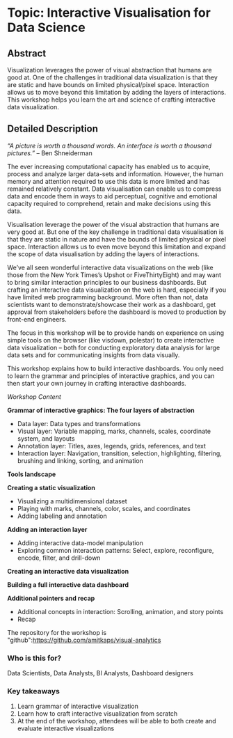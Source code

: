 # Topic: Interactive Visualisation for Data Science

## Abstract

Visualization leverages the power of visual abstraction that humans are good at. One of the challenges in traditional data visualization is that they are static and have bounds on limited physical/pixel space. Interaction allows us to move beyond this limitation by adding the layers of interactions. This workshop helps you learn the art and science of crafting interactive data visualization.


## Detailed Description

_“A picture is worth a thousand words. An interface is worth a thousand pictures.”_ – Ben Shneiderman

The ever increasing computational capacity has enabled us to acquire, process and analyze larger data-sets and information. However, the human memory and attention required to use this data is more limited and has remained relatively constant. Data visualisation can enable us to compress data and encode them in ways to aid perceptual, cognitive and emotional capacity required to comprehend, retain and make decisions using this data.

Visualisation leverage the power of the visual abstraction that humans are very good at. But one of the key challenge in traditional data visualisation is that they are static in nature and have the bounds of limited physical or pixel space. Interaction allows us to even move beyond this limitation and expand the scope of data visualisation by adding the layers of interactions.

We’ve all seen wonderful interactive data visualizations on the web (like those from the New York Times’s Upshot or FiveThirtyEight) and may want to bring similar interaction principles to our business dashboards. But crafting an interactive data visualization on the web is hard, especially if you have limited web programming background. More often than not, data scientists want to demonstrate/showcase their work as a dashboard, get approval from stakeholders before the dashboard is moved to production by front-end engineers.

The focus in this workshop will be to provide hands on experience on using simple tools on the browser (like visdown, polestar) to create interactive data visualization – both for conducting exploratory data analysis for large data sets and for communicating insights from data visually.

This workshop explains how to build interactive dashboards. You only need to learn the grammar and principles of interactive graphics, and you can then start your own journey in crafting interactive dashboards.

*Workshop Content*

**Grammar of interactive graphics: The four layers of abstraction**   

* Data layer: Data types and transformations    
* Visual layer: Variable mapping, marks, channels, scales, coordinate system, and layouts     
* Annotation layer: Titles, axes, legends, grids, references, and text       
* Interaction layer: Navigation, transition, selection, highlighting, filtering, brushing and linking, sorting, and animation      

**Tools landscape**

**Creating a static visualization**   

* Visualizing a multidimensional dataset     
* Playing with marks, channels, color, scales, and coordinates    
* Adding labeling and annotation     

**Adding an interaction layer**   

* Adding interactive data-model manipulation    
* Exploring common interaction patterns: Select, explore, reconfigure, encode, filter, and drill-down     

**Creating an interactive data visualization**    

**Building a full interactive data dashboard**


**Additional pointers and recap**     

* Additional concepts in interaction: Scrolling, animation, and story points    
* Recap


The repository for the workshop is "github":https://github.com/amitkaps/visual-analytics

### Who is this for?

Data Scientists, Data Analysts, BI Analysts, Dashboard designers

### Key takeaways

1. Learn grammar of interactive visualization
2. Learn how to craft interactive visualization from scratch
3. At the end of the workshop, attendees will be able to both create and evaluate interactive visualizations 

